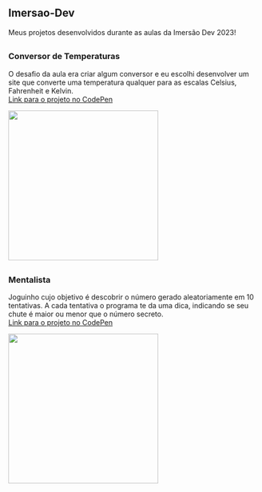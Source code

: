 ## Imersao-Dev

Meus projetos desenvolvidos durante as aulas da Imersão Dev 2023!

##
<h3> Conversor de Temperaturas <img src="https://cdn-icons-png.flaticon.com/512/2204/2204445.png" height="15px"> </h3>
<p> O desafio da aula era criar algum conversor e eu escolhi desenvolver um site que converte uma temperatura qualquer para as escalas Celsius, Fahrenheit e Kelvin. <br>
<a href="https://codepen.io/evellynfreitas/pen/zYLerBK?editors=1100"> Link para o projeto no CodePen </a>
</p>
<img align=center src="https://user-images.githubusercontent.com/80793635/218595977-11eb7e5f-f8f2-4690-ac7e-981f73cf1118.png" height="300px">


##

<h3> Mentalista <img src="https://cdn-icons-png.flaticon.com/512/4330/4330587.png" height="15px"> </h3>
<p> Joguinho cujo objetivo é descobrir o número gerado aleatoriamente em 10 tentativas. A cada tentativa o programa te da uma dica, indicando se seu chute é maior ou menor que o número secreto. <br>
<a href="https://codepen.io/evellynfreitas/pen/zYLeoNj?editors=1011"> Link para o projeto no CodePen </a>
</p>
<img align=center src="https://user-images.githubusercontent.com/80793635/218364016-8699c485-fc03-45a8-8762-f4b619c4040b.png" height="300px">
